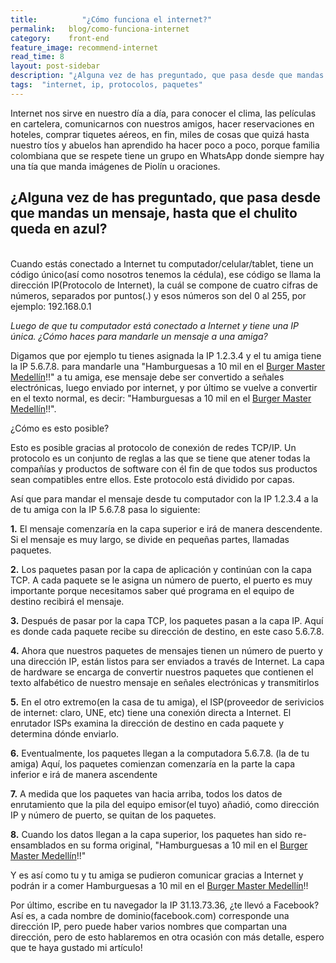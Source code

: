 ```yaml
---
title:  		"¿Cómo funciona el internet?"
permalink: 	 blog/como-funciona-internet
category:    front-end
feature_image: recommend-internet
read_time: 8
layout: post-sidebar
description: "¿Alguna vez de has preguntado, que pasa desde que mandas un mensaje, hasta que el chulito queda en azul?"
tags:  "internet, ip, protocolos, paquetes"
---
```


Internet nos sirve en nuestro día a día, para conocer el clima, las películas en cartelera, comunicarnos con nuestros amigos, hacer reservaciones en hoteles, comprar tiquetes aéreos, en fin, miles de cosas que quizá hasta nuestro tíos y abuelos han aprendido ha hacer poco a poco, porque familia colombiana que se respete tiene un grupo en WhatsApp donde siempre hay una tía que manda imágenes de Piolín u oraciones.

## ¿Alguna vez de has preguntado, que pasa desde que mandas un mensaje, hasta que el chulito queda en azul?
<br>
Cuando estás conectado a Internet tu computador/celular/tablet, tiene un código único(así como nosotros tenemos la cédula), ese código se llama la dirección IP(Protocolo de Internet), la cuál se compone de cuatro cifras de números, separados por puntos(.) y esos números son del 0 al 255, por ejemplo: 192.168.0.1

*Luego de que tu computador está conectado a Internet y tiene una IP única. ¿Cómo haces para mandarle un mensaje a una amiga?*

Digamos que por ejemplo tu tienes asignada la IP 1.2.3.4 y el tu amiga tiene la IP 5.6.7.8. para mandarle una "Hamburguesas a 10 mil en el [Burger Master Medellín](https://www.facebook.com/burgermasterco/)!!" a tu amiga, ese mensaje debe ser convertido a señales electrónicas, luego enviado por internet, y por último se vuelve a convertir en el texto normal, es decir: "Hamburguesas a 10 mil en el [Burger Master Medellín](https://www.facebook.com/burgermasterco/)!!".

¿Cómo es esto posible?

Esto es posible gracias al protocolo de conexión de redes TCP/IP. Un protocolo es un conjunto de reglas a las que se tiene que atener todas la compañías y productos de software con él fin de que todos sus productos sean compatibles entre ellos. Este protocolo está dividido por capas.

Así que para mandar el mensaje desde tu computador con la IP 1.2.3.4 a la de tu amiga con la IP 5.6.7.8 pasa lo siguiente:

**1.** El mensaje comenzaría en la capa superior e irá de manera descendente. Si el mensaje es muy largo, se divide en pequeñas partes, llamadas paquetes.

**2.** Los paquetes pasan por la capa de aplicación y continúan con la capa TCP. A cada paquete se le asigna un número de puerto, el puerto es muy importante porque necesitamos saber qué programa en el equipo de destino recibirá el mensaje.

**3.** Después de pasar por la capa TCP, los paquetes pasan a la capa IP. Aquí es donde cada paquete recibe su dirección de destino, en este caso 5.6.7.8.

**4.** Ahora que nuestros paquetes de mensajes tienen un número de puerto y una dirección IP, están listos para ser enviados a través de Internet. La capa de hardware se encarga de convertir nuestros paquetes que contienen el texto alfabético de nuestro mensaje en señales electrónicas y transmitirlos

**5.** En el otro extremo(en la casa de tu amiga), el ISP(proveedor de serivicios de internet: claro, UNE, etc) tiene una conexión directa a Internet. El enrutador ISPs examina la dirección de destino en cada paquete y determina dónde enviarlo.

**6.** Eventualmente, los paquetes llegan a la computadora 5.6.7.8. (la de tu amiga) Aquí, los paquetes comienzan comenzaría en la parte la capa inferior e irá de manera ascendente

**7.** A medida que los paquetes van hacia arriba, todos los datos de enrutamiento que la pila del equipo emisor(el tuyo) añadió, como dirección IP y número de puerto, se quitan de los paquetes.

**8.** Cuando los datos llegan a la capa superior, los paquetes han sido re-ensamblados en su forma original, "Hamburguesas a 10 mil en el [Burger Master Medellín](https://www.facebook.com/burgermasterco/)!!"

Y es así como tu y tu amiga se pudieron comunicar gracias a Internet y podrán ir a comer Hamburguesas a 10 mil en el [Burger Master Medellín](https://www.facebook.com/burgermasterco/)!!

Por último, escribe en tu navegador la IP 31.13.73.36, ¿te llevó a Facebook? Así es, a cada nombre de dominio(facebook.com) corresponde una dirección IP, pero puede haber varios nombres que compartan una dirección, pero de esto hablaremos en otra ocasión con más detalle, espero que te haya gustado mi artículo!
